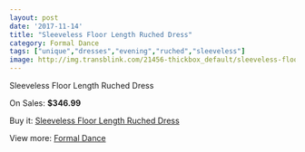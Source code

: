 ```yaml
---
layout: post
date: '2017-11-14'
title: "Sleeveless Floor Length Ruched Dress"
category: Formal Dance
tags: ["unique","dresses","evening","ruched","sleeveless"]
image: http://img.transblink.com/21456-thickbox_default/sleeveless-floor-length-ruched-dress.jpg
---
```

Sleeveless Floor Length Ruched Dress

On Sales: **$346.99**
<a href="https://www.transblink.com/en/formal-dance/6799-sleeveless-floor-length-ruched-dress.html"><amp-img layout="responsive" width="600" height="600" src="//img.transblink.com/21456-thickbox_default/sleeveless-floor-length-ruched-dress.jpg" alt="Sleeveless Floor Length Ruched Dress 0" /></a>
<a href="https://www.transblink.com/en/formal-dance/6799-sleeveless-floor-length-ruched-dress.html"><amp-img layout="responsive" width="600" height="600" src="//img.transblink.com/21457-thickbox_default/sleeveless-floor-length-ruched-dress.jpg" alt="Sleeveless Floor Length Ruched Dress 1" /></a>

Buy it: [Sleeveless Floor Length Ruched Dress](https://www.transblink.com/en/formal-dance/6799-sleeveless-floor-length-ruched-dress.html "Sleeveless Floor Length Ruched Dress")

View more: [Formal Dance](https://www.transblink.com/en/6-formal-dance "Formal Dance")